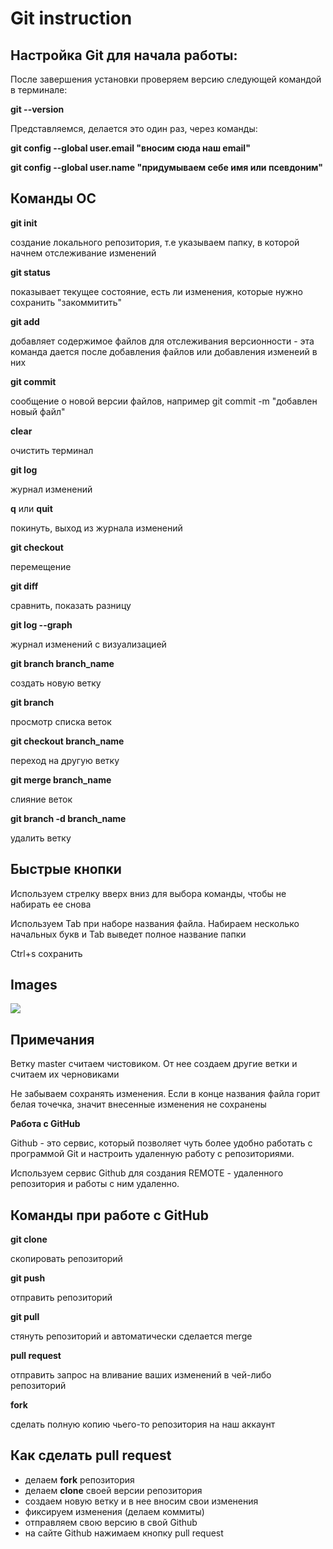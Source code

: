 # Git instruction

## Настройка Git для начала работы:

После завершения  установки проверяем версию следующей командой в терминале:

**git --version**

Представляемся, делается это один раз, через команды:

**git config --global user.email "вносим сюда наш email"**

**git config --global user.name "придумываем себе имя или псевдоним"**

## Команды ОС

**git init**

создание локального репозитория, т.е указываем папку, в которой начнем отслеживание изменений

**git status**

показывает текущее состояние, есть ли изменения, которые нужно сохранить "закоммитить"

**git add**

добавляет содержимое файлов для отслеживания версионности - эта команда дается после добавления файлов или добавления изменеий в них

**git commit**

сообщение о новой версии файлов, например git commit -m "добавлен новый файл"

**clear**

очистить терминал

**git log**

журнал изменений

**q** или **quit**

покинуть, выход из журнала изменений

**git checkout** 

перемещение 

**git diff**

сравнить, показать разницу

**git log --graph**

журнал изменений с визуализацией

**git branch branch_name**

создать новую ветку

**git branch**

просмотр списка веток

**git checkout branch_name**

переход на другую ветку

**git merge branch_name**

слияние веток

**git branch -d branch_name**

удалить ветку

## Быстрые кнопки

Используем стрелку вверх вниз для выбора команды, чтобы не набирать ее снова

Используем Tab при наборе названия файла. Набираем несколько начальных букв и Tab выведет полное название папки 

Ctrl+s сохранить

## Images

![](image.png)

## Примечания

Ветку master считаем чистовиком. От нее создаем другие ветки и считаем их черновиками 

Не забываем сохранять изменения. Если в конце названия файла горит белая точечка, значит внесенные изменения не сохранены


**Работа с GitHub**

Github - это сервис, который позволяет чуть более удобно работать с программой Git и настроить удаленную работу с репозиториями.

Используем сервис Github для создания REMOTE - удаленного репозитория и работы с ним удаленно.

## Команды при работе с GitHub 

**git clone**

скопировать репозиторий

**git push**

отправить репозиторий

**git pull**

стянуть репозиторий и автоматически сделается merge

**pull request**

отправить запрос на вливание ваших изменений в чей-либо репозиторий

**fork**

сделать полную копию чьего-то репозитория на наш аккаунт

## Как сделать pull request

+ делаем **fork** репозитория
+ делаем **clone** своей версии репозитория
+ создаем новую ветку и в нее вносим свои изменения
+ фиксируем изменения (делаем коммиты)
+ отправляем свою версию в свой Github
+ на сайте Github нажимаем кнопку pull request
